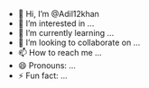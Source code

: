 - 👋 Hi, I’m @Adil12khan
- 👀 I’m interested in ...
- 🌱 I’m currently learning ...
- 💞️ I’m looking to collaborate on ...
- 📫 How to reach me ...
- 😄 Pronouns: ...
- ⚡ Fun fact: ...

<!---
Adil12khan/Adil12khan is a ✨ special ✨ repository because its `README.md` (this file) appears on your GitHub profile.
You can click the Preview link to take a look at your changes.
--->

